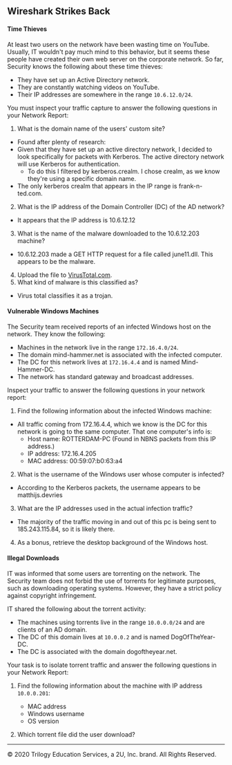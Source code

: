 ## Wireshark Strikes Back


#### Time Thieves

At least two users on the network have been wasting time on YouTube. Usually, IT wouldn't pay much mind to this behavior, but it seems these people have created their own web server on the corporate network. So far, Security knows the following about these time thieves:

- They have set up an Active Directory network.
- They are constantly watching videos on YouTube.
- Their IP addresses are somewhere in the range `10.6.12.0/24`.

You must inspect your traffic capture to answer the following questions in your Network Report:
1. What is the domain name of the users' custom site?
  - Found after plenty of research:
  - Given that they have set up an active directory network, I decided to look specifically for packets with Kerberos. The active directory network will use Kerberos for authentication.
    - To do this I filtered by kerberos.crealm. I chose crealm, as we know they're using a specific domain name.
  - The only kerberos crealm that appears in the IP range is frank-n-ted.com.
2. What is the IP address of the Domain Controller (DC) of the AD network?
  - It appears that the IP address is 10.6.12.12
3. What is the name of the malware downloaded to the 10.6.12.203 machine?
  - 10.6.12.203 made a GET HTTP request for a file called june11.dll. This appears to be the malware.

4. Upload the file to [VirusTotal.com](https://www.virustotal.com/gui/). 
5. What kind of malware is this classified as?
  - Virus total classifies it as a trojan.

#### Vulnerable Windows Machines

The Security team received reports of an infected Windows host on the network. They know the following:
- Machines in the network live in the range `172.16.4.0/24`.
- The domain mind-hammer.net is associated with the infected computer.
- The DC for this network lives at `172.16.4.4` and is named Mind-Hammer-DC.
- The network has standard gateway and broadcast addresses.

Inspect your traffic to answer the following questions in your network report:

1. Find the following information about the infected Windows machine:
  - All traffic coming from 172.16.4.4, which we know is the DC for this network is going to the same computer. That one computer's info is:
    - Host name: ROTTERDAM-PC (Found in NBNS packets from this IP address.)
    - IP address: 172.16.4.205
    - MAC address: 00:59:07:b0:63:a4
    
2. What is the username of the Windows user whose computer is infected?
  - According to the Kerberos packets, the username appears to be matthijs.devries
3. What are the IP addresses used in the actual infection traffic?
  - The majority of the traffic moving in and out of this pc is being sent to 185.243.115.84, so it is likely there.
4. As a bonus, retrieve the desktop background of the Windows host.


#### Illegal Downloads

IT was informed that some users are torrenting on the network. The Security team does not forbid the use of torrents for legitimate purposes, such as downloading operating systems. However, they have a strict policy against copyright infringement.

IT shared the following about the torrent activity:

- The machines using torrents live in the range `10.0.0.0/24` and are clients of an AD domain.
- The DC of this domain lives at `10.0.0.2` and is named DogOfTheYear-DC.
- The DC is associated with the domain dogoftheyear.net.

Your task is to isolate torrent traffic and answer the following questions in your Network Report:

1. Find the following information about the machine with IP address `10.0.0.201`:
    - MAC address
    - Windows username
    - OS version

2. Which torrent file did the user download?


---
© 2020 Trilogy Education Services, a 2U, Inc. brand. All Rights Reserved.  
